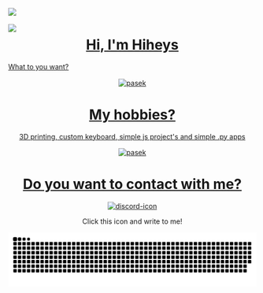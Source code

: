 ![](https://komarev.com/ghpvc/?username=Hiheys&color=df2e47)

<p align="center">
   <a href= "https://discord.com/users/951186023507963945"><img align="left" src="https://i.imgur.com/nWRrNXs.png" /</a>
</p>

<p align="center">
   
   
   
   <h1 align="center">Hi, I'm Hiheys</h1>
   
   
   <p align="left">
      What to you want?
   </p>
   
   <p align="center"> <img src="https://i.imgur.com/Ebl4zBK.png" alt="pasek" style="height:10px;" align="center">
   
   <h1 align="center">My hobbies?</h1>
   <p align="center">
      3D printing, custom keyboard, simple js project's and simple .py apps
   </p>
   
   <p align="center"> <img src="https://i.imgur.com/Ebl4zBK.png" alt="pasek" style="height:10px;" align="center">
   
   <h1 align="center">Do you want to contact with me?</h1>
   <p align="center">
   
   <a href="https://discord.com/users/971724404608356433" target="_blank">
   <img src="https://i.imgur.com/LiYYR0I.png" alt="discord-icon" style="height:50px">
   </a>

   </p>
   
</p>
<p align="center">
   Click this icon and write to me!
</p>

<div align="center">
  <a href="https://github.com/Jasiooo">
  <img  src="https://github.com/1999AZZAR/1999AZZAR/blob/main/resources/img/grid-snake.svg"
       alt="snake" /></a>
</div>
